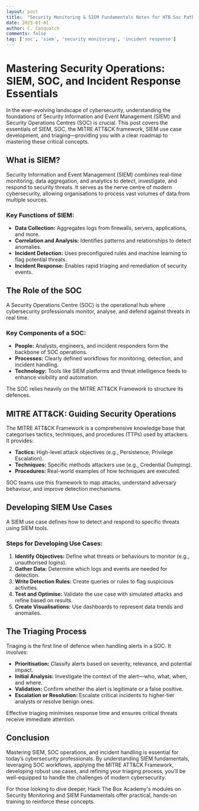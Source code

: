 ```yaml
---
layout: post
title:  "Security Monitoring & SIEM Fundamentals Notes for HTB Soc Path"
date: 2025-01-01
author: C. Casquatch
comments: false
tag: ['soc', 'siem', 'security monitoring', 'incident response']
---
```


# Mastering Security Operations: SIEM, SOC, and Incident Response Essentials

In the ever-evolving landscape of cybersecurity, understanding the foundations of Security Information and Event Management (SIEM) and Security Operations Centres (SOC) is crucial. This post covers the essentials of SIEM, SOC, the MITRE ATT&CK framework, SIEM use case development, and triaging—providing you with a clear roadmap to mastering these critical concepts.

## What is SIEM?

Security Information and Event Management (SIEM) combines real-time monitoring, data aggregation, and analytics to detect, investigate, and respond to security threats. It serves as the nerve centre of modern cybersecurity, allowing organisations to process vast volumes of data from multiple sources.

### Key Functions of SIEM:
- **Data Collection:** Aggregates logs from firewalls, servers, applications, and more.
- **Correlation and Analysis:** Identifies patterns and relationships to detect anomalies.
- **Incident Detection:** Uses preconfigured rules and machine learning to flag potential threats.
- **Incident Response:** Enables rapid triaging and remediation of security events.

## The Role of the SOC

A Security Operations Centre (SOC) is the operational hub where cybersecurity professionals monitor, analyse, and defend against threats in real time.

### Key Components of a SOC:
- **People:** Analysts, engineers, and incident responders form the backbone of SOC operations.
- **Processes:** Clearly defined workflows for monitoring, detection, and incident handling.
- **Technology:** Tools like SIEM platforms and threat intelligence feeds to enhance visibility and automation.

The SOC relies heavily on the MITRE ATT&CK Framework to structure its defences.

## MITRE ATT&CK: Guiding Security Operations

The MITRE ATT&CK Framework is a comprehensive knowledge base that categorises tactics, techniques, and procedures (TTPs) used by attackers. It provides:

- **Tactics:** High-level attack objectives (e.g., Persistence, Privilege Escalation).
- **Techniques:** Specific methods attackers use (e.g., Credential Dumping).
- **Procedures:** Real-world examples of how techniques are executed.

SOC teams use this framework to map attacks, understand adversary behaviour, and improve detection mechanisms.

## Developing SIEM Use Cases

A SIEM use case defines how to detect and respond to specific threats using SIEM tools.

### Steps for Developing Use Cases:
1. **Identify Objectives:** Define what threats or behaviours to monitor (e.g., unauthorised logins).
2. **Gather Data:** Determine which logs and events are needed for detection.
3. **Write Detection Rules:** Create queries or rules to flag suspicious activities.
4. **Test and Optimise:** Validate the use case with simulated attacks and refine based on results.
5. **Create Visualisations:** Use dashboards to represent data trends and anomalies.

## The Triaging Process

Triaging is the first line of defence when handling alerts in a SOC. It involves:

- **Prioritisation:** Classify alerts based on severity, relevance, and potential impact.
- **Initial Analysis:** Investigate the context of the alert—who, what, when, and where.
- **Validation:** Confirm whether the alert is legitimate or a false positive.
- **Escalation or Resolution:** Escalate critical incidents to higher-tier analysts or resolve benign ones.

Effective triaging minimises response time and ensures critical threats receive immediate attention.

## Conclusion

Mastering SIEM, SOC operations, and incident handling is essential for today’s cybersecurity professionals. By understanding SIEM fundamentals, leveraging SOC workflows, applying the MITRE ATT&CK Framework, developing robust use cases, and refining your triaging process, you’ll be well-equipped to handle the challenges of modern cybersecurity.

For those looking to dive deeper, Hack The Box Academy's modules on Security Monitoring and SIEM Fundamentals offer practical, hands-on training to reinforce these concepts.
